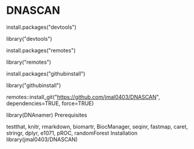 # DNASCAN

install.packages("devtools")

library("devtools")

install.packages("remotes")

library("remotes")

install.packages("githubinstall")

library("githubinstall")

remotes::install_git("https://github.com/jmal0403/DNASCAN", dependencies=TRUE, force=TRUE)

library(DNAnamer)
Prerequisites

testthat, knitr, rmarkdown, biomartr, BiocManager, seqinr, fastmap, caret, stringr, dplyr, e1071, pROC, randomForest
Installation
library(jmal0403/DNASCAN)
